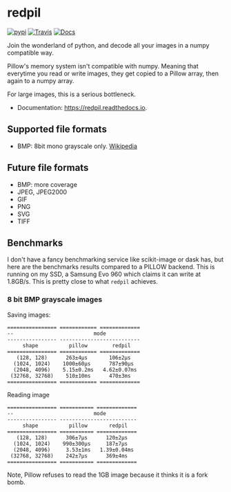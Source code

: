 # redpil

[![pypi](https://img.shields.io/pypi/v/redpil.svg)](https://pypi.python.org/pypi/redpil)
[![Travis](https://img.shields.io/travis/hmaarrfk/redpil.svg)](https://travis-ci.org/hmaarrfk/redpil)
[![Docs](https://readthedocs.org/projects/redpil/badge/?version=latest)](https://redpil.readthedocs.io/en/latest/?badge=latest)


Join the wonderland of python, and decode all your images in a numpy compatible way.

Pillow's memory system isn't compatible with numpy. Meaning that everytime you
read or write images, they get copied to a Pillow array, then again to a numpy
array.

For large images, this is a serious bottleneck.

* Documentation: https://redpil.readthedocs.io.

## Supported file formats

* BMP: 8bit mono grayscale only. [Wikipedia](https://en.wikipedia.org/wiki/BMP_file_format)

## Future file formats

* BMP: more coverage
* JPEG, JPEG2000
* GIF
* PNG
* SVG
* TIFF

## Benchmarks

I don't have a fancy benchmarking service like scikit-image or dask has, but
here are the benchmarks results compared to a PILLOW backend. This is running
on my SSD, a Samsung Evo 960 which claims it can write at 1.8GB/s. This is
pretty close to what `redpil` achieves.


### 8 bit BMP grayscale images

Saving images:
```
================ ============ =============
--                          mode           
---------------- --------------------------
     shape          pillow        redpil   
================ ============ =============
   (128, 128)      263±4μs       106±2μs   
  (1024, 1024)    1000±60μs      787±90μs  
  (2048, 4096)    5.15±0.2ms   4.62±0.07ms
 (32768, 32768)    510±10ms      470±3ms   
================ ============ =============
```

Reading image
```
================ =========== =============
--                          mode          
---------------- -------------------------
     shape          pillow       redpil   
================ =========== =============
   (128, 128)      306±7μs      120±2μs   
  (1024, 1024)    990±300μs     187±7μs   
  (2048, 4096)     3.53±1ms   1.39±0.04ms
 (32768, 32768)    242±7μs      369±4ms   
================ =========== =============
```
Note, Pillow refuses to read the 1GB image because it thinks it is a fork bomb.
